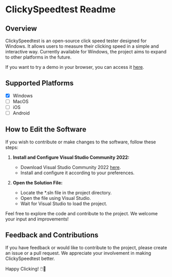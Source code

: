 # ClickySpeedtest Readme

## Overview

ClickySpeedtest is an open-source click speed tester designed for Windows. It allows users to measure their clicking speed in a simple and interactive way. Currently available for Windows, the project aims to expand to other platforms in the future.

If you want to try a demo in your browser, you can access it [here](https://cps.volxphy.de).

## Supported Platforms

- [x] Windows
- [ ] MacOS
- [ ] iOS
- [ ] Android

## How to Edit the Software

If you wish to contribute or make changes to the software, follow these steps:

1. **Install and Configure Visual Studio Community 2022:**
   - Download Visual Studio Community 2022 [here](https://visualstudio.microsoft.com/de/thank-you-downloading-visual-studio/?sku=Community&channel=Release&version=VS2022&source=VSLandingPage&cid=2030&passive=false).
   - Install and configure it according to your preferences.

2. **Open the Solution File:**
   - Locate the *.sln file in the project directory.
   - Open the file using Visual Studio.
   - Wait for Visual Studio to load the project.

Feel free to explore the code and contribute to the project. We welcome your input and improvements!

## Feedback and Contributions

If you have feedback or would like to contribute to the project, please create an issue or a pull request. We appreciate your involvement in making ClickySpeedtest better.

Happy Clicking! 🖱️💨
